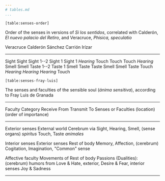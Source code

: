 ```yaml
---
# tables.md
...
```


<!--- Chapter 2 -->

`[table:senses-order]` 

Order of the senses in versions of *Si los sentidos*, correlated with
Calderón, *El nuevo palacio del Retiro*, and Veracruce, *Phisica, speculatio*

Veracruce   Calderón    Sánchez     Carrión     Irízar
----------  ---------   ---------   ---------   --------
Sight       Sight       Sight 1--2  Sight 1     Sight 1
*Hearing*   Touch       Touch       Touch       *Hearing*
Smell       Smell       Taste 1--2  Taste 1     Smell
Taste       Taste       Smell       Smell       Taste
Touch       *Hearing*   *Hearing*   *Hearing*   Touch



`[table:senses-fray-luis]`

The senses and faculties of the sensible soul (*ánima sensitiva*),
according to Fray Luis de Granada

-----------------   ------------    ------------  --------------------
Faculty Category    Receive From    Transmit To   Senses or Faculties
(location)                                        (order of importance)
-----------------   ------------    ------------  --------------------
Exterior senses     External world  Cerebrum via  Sight, Hearing, Smell,
(sense organs)                      *spiritus*    Touch, Taste 
                                    *animales*  

Interior senses     Exterior senses Rest of body  Memory, Affection, 
(cerebrum)                                        Cogitation, Imagination,
                                                  "Common" sense

Affective faculty   Movements of    Rest of body  Passions (Dualities):
(cerebrum)          humors from                   Love & Hate, 
                    exterior,                     Desire & Fear,
                    interior senses               Joy & Sadness
-----------------   ------------    ------------  --------------------

